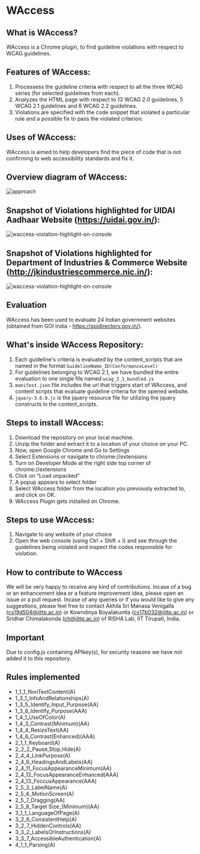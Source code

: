 # WAccess

## What is WAccess?
WAccess is a Chrome plugin, to find guideline violations with respect to WCAG guidelines. 

## Features of WAccess:
1. Processess the guideline criteria with respect to all the three WCAG series (for selected guidelines from each). 
2. Analyzes the HTML page with respect to 13 WCAG 2.0 guidelines, 5 WCAG 2.1 guidelines and 6 WCAG 2.2 guidelines.
3. Violations are specified with the code snippet that violated a particular rule and a possible fix to pass the violated criterion.  

## Uses of WAccess:
WAccess is aimed to help developers find the piece of code that is not confirming to web accessibility standards and fix it.  

## Overview diagram of WAccess:
<img alt="approach" src="https://kowndinya2000.github.io/WAccess-resources.github.io/WAccess-Overview.png">


## Snapshot of Violations highlighted for UIDAI Aadhaar Website (https://uidai.gov.in/):
<img alt="waccess-violation-highlight-on-console" src="https://kowndinya2000.github.io/WAccess-resources.github.io/waccess-1.4.6.png">

## Snapshot of Violations highlighted for Department of Industries & Commerce Website (http://jkindustriescommerce.nic.in/):
<img alt="waccess-violation-highlight-on-console" src="https://kowndinya2000.github.io/WAccess-resources.github.io/WAccess-4.1.1.png">

## Evaluation 
WAccess has been used to evaluate 24 Indian government websites (obtained from GOI India - https://goidirectory.gov.in/).

## What's inside WAccess Repository:
1. Each guideline's criteria is evaluated by the content_scripts that are named in the format ```GuidelineName_ID(ConformanceLevel)``` 
2. For guidelines belonging to WCAG 2.1, we have bundled the entire evaluation to one single file named ```wcag_2_1_bundled.js```
3. ```manifest.json``` file includes the url that triggers start of WAccess, and content scripts that evaluate guideline criteria for the opened website.
4. ```jquery-3.6.0.js``` is the jquery resource file for utilizing the jquery constructs in the content_scripts.

## Steps to install WAccess:
1. Download the repository on your local machine.  
2. Unzip the folder and extract it to a location of your choice on your PC.  
3. Now, open Google Chrome and Go to Settings  
4. Select Extensions or navigate to chrome://extensions  
5. Turn on Developer Mode at the right side top corner of chrome://extensions  
6. Click on “Load unpacked”  
7. A popup appears to select folder  
8. Select WAccess folder from the location you previously extracted to, and click on OK.  
9. WAccess Plugin gets installed on Chrome.  

## Steps to use WAccess:
1. Navigate to any website of your choice
2. Open the web console (using Ctrl + Shift + I) and see through the guidelines being violated and inspect the codes responsible for violation. 

## How to contribute to WAccess
We will be very happy to receive any kind of contributions. Incase of a bug or an enhancement idea or a feature improvement idea, please open an issue or a pull request. Incase of any queries or if you would like to give any suggestions, please feel free to contact Akhila Sri Manasa Venigalla (cs19d504@iittp.ac.in) or Kowndinya Boyalakuntla (cs17b032@iittp.ac.in) or Sridhar Chimalakonda (ch@iittp.ac.in) of RISHA Lab, IIT Tirupati, India.

## Important
Due to config.js containing APIkey(s), for security reasons we have not added it to this repository. 

## Rules implemented
+ 1_1_1_NonTextContent(A)
+ 1_3_1_InfoAndRelationships(A)
+ 1_3_5_Identify_Input_Purpose(AA)
+ 1_3_6_Identify_Purpose(AAA)
+ 1_4_1_UseOfColor(A)
+ 1_4_3_Contrast(Minimum)(AA)
+ 1_4_4_ResizeText(AA)
+ 1_4_6_Contrast(Enhanced)(AAA)
+ 2_1_1_Keyboard(A)
+ 2_2_2_Pause,Stop,Hide(A)
+ 2_4_4_LinkPurpose(A)
+ 2_4_6_HeadingsAndLabels(AA)
+ 2_4_11_FocusAppearanceMinimum(AA)
+ 2_4_12_FocusAppearanceEnhanced(AAA)
+ 2_4_13_FoccusAppearance(AAA)
+ 2_5_3_LabelName(A)
+ 2_5_4_MotionScreen(A)
+ 2_5_7_Dragging(AA)
+ 2_5_8_Target Size_(Minimum)(AA)
+ 3_1_1_LanguageOfPage(A)
+ 3_2_6_ConsistentHelp(A)
+ 3_2_7_HiddenControls(AA)
+ 3_3_2_LabelsOrInstructions(A)
+ 3_3_7_AccessibleAuthentication(A)
+ 4_1_1_Parsing(A)
<!--
"js": [
    "style.js",
    "1_1_1_NonTextContent(A).js",
    "1_3_1_InfoAndRelationships(A).js",
    "1_3_5_Identify_Input_Purpose(AA).js",
    "1_3_6_Identify_Purpose(AAA).js",
    "1_4_1_UseOfColor(A).js",
    "1_4_3_Contrast(Minimum)(AA).js",
    "1_4_4_ResizeText(AA).js",
    "1_4_6_Contrast(Enhanced)(AAA).js",
    "2_1_1_Keyboard(A).js",
    "2_2_2_Pause,Stop,Hide(A).js",
    "jquery-3.6.0.js",
    "2_4_4_LinkPurpose(A).js",
    "2_4_6_HeadingsAndLabels(AA).js",
    "2_4_11_FocusAppearanceMinimum(AA).js",
    "2_4_12_FocusAppearanceEnhanced(AAA).js",
    "2_5_7_Dragging(AA).js",
    "2_5_8_Target Size_(Minimum)(AA).js",
    "3_1_1_LanguageOfPage(A).js",
    "3_3_2_LabelsOrInstructions(A).js",
    "3_3_7_AccessibleAuthentication(A).js",
    "4_1_1_Parsing(A).js",
    "wcag_2_1_bundled.js"
] -->
